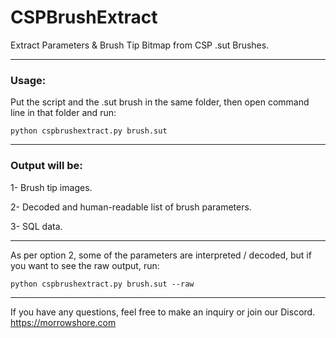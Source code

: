 # CSPBrushExtract
Extract Parameters &amp; Brush Tip Bitmap from CSP .sut Brushes.

---

### Usage:

Put the script and the .sut brush in the same folder, then open command line in that folder and run:

```python cspbrushextract.py brush.sut```

---

### Output will be:

1- Brush tip images.

2- Decoded and human-readable list of brush parameters. 

3- SQL data.

---

As per option 2, some of the parameters are interpreted / decoded, but if you want to see the raw output, run:

```python cspbrushextract.py brush.sut --raw```

---

If you have any questions, feel free to make an inquiry or join our Discord.
https://morrowshore.com
